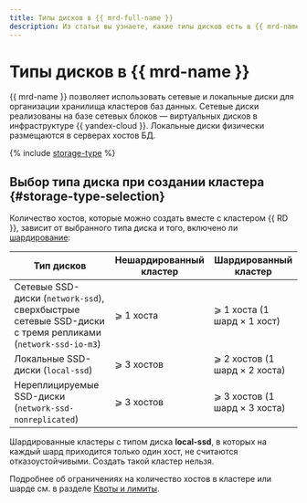 ```yaml
---
title: Типы дисков в {{ mrd-full-name }}
description: Из статьи вы узнаете, какие типы дисков есть в {{ mrd-name }} и познакомитесь с особенностями выбора типа диска при создании кластера.
---
```


# Типы дисков в {{ mrd-name }}



{{ mrd-name }} позволяет использовать сетевые и локальные диски для организации хранилища кластеров баз данных. Сетевые диски реализованы на базе сетевых блоков — виртуальных дисков в инфраструктуре {{ yandex-cloud }}. Локальные диски физически размещаются в серверах хостов БД.

{% include [storage-type](../../_includes/mdb/mrd/storage-type.md) %}

## Выбор типа диска при создании кластера {#storage-type-selection}

Количество хостов, которые можно создать вместе с кластером {{ RD }}, зависит от выбранного типа диска и того, включено ли [шардирование](./sharding.md):

| Тип дисков                                                             | Нешардированный кластер  | Шардированный кластер    |
| ------------------------------------------------------------------------- | --------------------------------- | ----------------------------------|
| Сетевые SSD-диски (`network-ssd`), сверхбыстрые сетевые SSD-диски с тремя репликами (`network-ssd-io-m3`)                           | ⩾ 1 хоста                         | ⩾ 1 хоста (1 шард × 1 хост)     |
| Локальные SSD-диски (`local-ssd`)                           | ⩾ 3 хостов                        | ⩾ 2 хостов (1 шард × 2 хоста)    |
| Нереплицируемые SSD-диски (`network-ssd-nonreplicated`)     | ⩾ 3 хостов                        | ⩾ 3 хостов (1 шард × 3 хоста)    |

Шардированные кластеры с типом диска **local-ssd**, в которых на каждый шард приходится только один хост, не считаются отказоустойчивыми. Создать такой кластер нельзя.

Подробнее об ограничениях на количество хостов в кластере или шарде см. в разделе [Квоты и лимиты](./limits.md).

